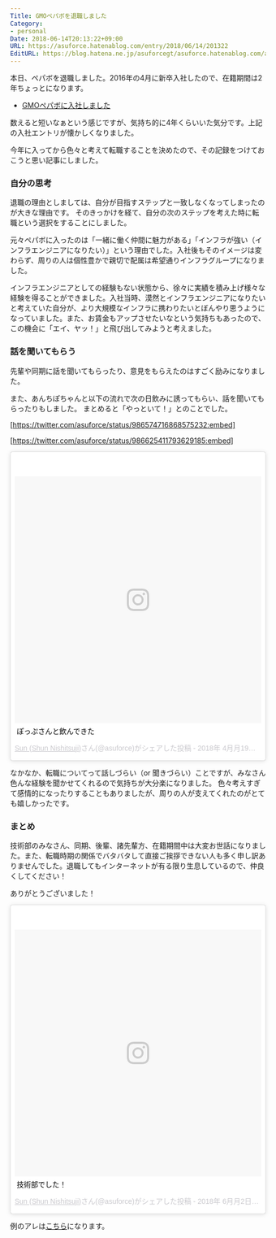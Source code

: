 ```yaml
---
Title: GMOペパボを退職しました
Category:
- personal
Date: 2018-06-14T20:13:22+09:00
URL: https://asuforce.hatenablog.com/entry/2018/06/14/201322
EditURL: https://blog.hatena.ne.jp/asuforcegt/asuforce.hatenablog.com/atom/entry/17391345971654050079
---
```


本日、ペパボを退職しました。2016年の4月に新卒入社したので、在籍期間は2年ちょっとになります。

- [GMOペパボに入社しました](https://asuforce.hatenablog.com/entry/2016/04/28/164908)

数えると短いなぁという感じですが、気持ち的に4年くらいいた気分です。上記の入社エントリが懐かしくなりました。

今年に入ってから色々と考えて転職することを決めたので、その記録をつけておこうと思い記事にしました。

### 自分の思考

退職の理由としましては、自分が目指すステップと一致しなくなってしまったのが大きな理由です。
そのきっかけを経て、自分の次のステップを考えた時に転職という選択をすることにしました。

元々ペパボに入ったのは「一緒に働く仲間に魅力がある」「インフラが強い（インフラエンジニアになりたい）」という理由でした。入社後もそのイメージは変わらず、周りの人は個性豊かで親切で配属は希望通りインフラグループになりました。

インフラエンジニアとしての経験もない状態から、徐々に実績を積み上げ様々な経験を得ることができました。入社当時、漠然とインフラエンジニアになりたいと考えていた自分が、より大規模なインフラに携わりたいとぼんやり思うようになっていました。また、お賃金もアップさせたいなという気持ちもあったので、この機会に「エイ、ヤッ！」と飛び出してみようと考えました。

### 話を聞いてもらう

先輩や同期に話を聞いてもらったり、意見をもらえたのはすごく励みになりました。

また、あんちぽちゃんと以下の流れで次の日飲みに誘ってもらい、話を聞いてもらったりもしました。
まとめると「やっといて！」とのことでした。

[https://twitter.com/asuforce/status/986574716868575232:embed]

[https://twitter.com/asuforce/status/986625411793629185:embed]

<blockquote class="instagram-media" data-instgrm-captioned data-instgrm-permalink="https://www.instagram.com/p/BhwRFICBm7O/" data-instgrm-version="8" style=" background:#FFF; border:0; border-radius:3px; box-shadow:0 0 1px 0 rgba(0,0,0,0.5),0 1px 10px 0 rgba(0,0,0,0.15); margin: 1px; max-width:658px; padding:0; width:99.375%; width:-webkit-calc(100% - 2px); width:calc(100% - 2px);"><div style="padding:8px;"> <div style=" background:#F8F8F8; line-height:0; margin-top:40px; padding:50.0% 0; text-align:center; width:100%;"> <div style=" background:url(data:image/png;base64,iVBORw0KGgoAAAANSUhEUgAAACwAAAAsCAMAAAApWqozAAAABGdBTUEAALGPC/xhBQAAAAFzUkdCAK7OHOkAAAAMUExURczMzPf399fX1+bm5mzY9AMAAADiSURBVDjLvZXbEsMgCES5/P8/t9FuRVCRmU73JWlzosgSIIZURCjo/ad+EQJJB4Hv8BFt+IDpQoCx1wjOSBFhh2XssxEIYn3ulI/6MNReE07UIWJEv8UEOWDS88LY97kqyTliJKKtuYBbruAyVh5wOHiXmpi5we58Ek028czwyuQdLKPG1Bkb4NnM+VeAnfHqn1k4+GPT6uGQcvu2h2OVuIf/gWUFyy8OWEpdyZSa3aVCqpVoVvzZZ2VTnn2wU8qzVjDDetO90GSy9mVLqtgYSy231MxrY6I2gGqjrTY0L8fxCxfCBbhWrsYYAAAAAElFTkSuQmCC); display:block; height:44px; margin:0 auto -44px; position:relative; top:-22px; width:44px;"></div></div> <p style=" margin:8px 0 0 0; padding:0 4px;"> <a href="https://www.instagram.com/p/BhwRFICBm7O/" style=" color:#000; font-family:Arial,sans-serif; font-size:14px; font-style:normal; font-weight:normal; line-height:17px; text-decoration:none; word-wrap:break-word;" target="_blank">ぽっぷさんと飲んできた</a></p> <p style=" color:#c9c8cd; font-family:Arial,sans-serif; font-size:14px; line-height:17px; margin-bottom:0; margin-top:8px; overflow:hidden; padding:8px 0 7px; text-align:center; text-overflow:ellipsis; white-space:nowrap;"><a href="https://www.instagram.com/asuforce/" style=" color:#c9c8cd; font-family:Arial,sans-serif; font-size:14px; font-style:normal; font-weight:normal; line-height:17px;" target="_blank"> Sun (Shun Nishitsuji)</a>さん(@asuforce)がシェアした投稿 - <time style=" font-family:Arial,sans-serif; font-size:14px; line-height:17px;" datetime="2018-04-19T13:45:03+00:00">2018年 4月月19日午前6時45分PDT</time></p></div></blockquote> <script async defer src="//www.instagram.com/embed.js"></script>

なかなか、転職についてって話しづらい（or 聞きづらい）ことですが、みなさん色んな経験を聞かせてくれるので気持ちが大分楽になりました。
色々考えすぎて感情的になったりすることもありましたが、周りの人が支えてくれたのがとても嬉しかったです。

### まとめ

技術部のみなさん、同期、後輩、諸先輩方、在籍期間中は大変お世話になりました。また、転職時期の関係でバタバタして直接ご挨拶できない人も多く申し訳ありませんでした。退職してもインターネットが有る限り生息しているので、仲良くしてください！

ありがとうございました！

<blockquote class="instagram-media" data-instgrm-captioned data-instgrm-permalink="https://www.instagram.com/p/BjhaCXjhulJ/" data-instgrm-version="8" style=" background:#FFF; border:0; border-radius:3px; box-shadow:0 0 1px 0 rgba(0,0,0,0.5),0 1px 10px 0 rgba(0,0,0,0.15); margin: 1px; max-width:658px; padding:0; width:99.375%; width:-webkit-calc(100% - 2px); width:calc(100% - 2px);"><div style="padding:8px;"> <div style=" background:#F8F8F8; line-height:0; margin-top:40px; padding:50.0% 0; text-align:center; width:100%;"> <div style=" background:url(data:image/png;base64,iVBORw0KGgoAAAANSUhEUgAAACwAAAAsCAMAAAApWqozAAAABGdBTUEAALGPC/xhBQAAAAFzUkdCAK7OHOkAAAAMUExURczMzPf399fX1+bm5mzY9AMAAADiSURBVDjLvZXbEsMgCES5/P8/t9FuRVCRmU73JWlzosgSIIZURCjo/ad+EQJJB4Hv8BFt+IDpQoCx1wjOSBFhh2XssxEIYn3ulI/6MNReE07UIWJEv8UEOWDS88LY97kqyTliJKKtuYBbruAyVh5wOHiXmpi5we58Ek028czwyuQdLKPG1Bkb4NnM+VeAnfHqn1k4+GPT6uGQcvu2h2OVuIf/gWUFyy8OWEpdyZSa3aVCqpVoVvzZZ2VTnn2wU8qzVjDDetO90GSy9mVLqtgYSy231MxrY6I2gGqjrTY0L8fxCxfCBbhWrsYYAAAAAElFTkSuQmCC); display:block; height:44px; margin:0 auto -44px; position:relative; top:-22px; width:44px;"></div></div> <p style=" margin:8px 0 0 0; padding:0 4px;"> <a href="https://www.instagram.com/p/BjhaCXjhulJ/" style=" color:#000; font-family:Arial,sans-serif; font-size:14px; font-style:normal; font-weight:normal; line-height:17px; text-decoration:none; word-wrap:break-word;" target="_blank">技術部でした！</a></p> <p style=" color:#c9c8cd; font-family:Arial,sans-serif; font-size:14px; line-height:17px; margin-bottom:0; margin-top:8px; overflow:hidden; padding:8px 0 7px; text-align:center; text-overflow:ellipsis; white-space:nowrap;"><a href="https://www.instagram.com/asuforce/" style=" color:#c9c8cd; font-family:Arial,sans-serif; font-size:14px; font-style:normal; font-weight:normal; line-height:17px;" target="_blank"> Sun (Shun Nishitsuji)</a>さん(@asuforce)がシェアした投稿 - <time style=" font-family:Arial,sans-serif; font-size:14px; line-height:17px;" datetime="2018-06-02T12:17:30+00:00">2018年 6月月2日午前5時17分PDT</time></p></div></blockquote> <script async defer src="//www.instagram.com/embed.js"></script>


例のアレは[こちら](http://amzn.asia/3V3Gw1J)になります。
